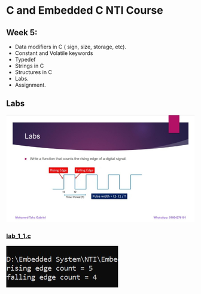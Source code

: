 # C and Embedded C NTI Course 

## Week 5:
-   Data modifiers in C ( sign, size, storage, etc).
-   Constant and Volatile keywords
-   Typedef
-   Strings in C
-   Structures in C
-   Labs.
-   Assignment.

## Labs
![Lab_1_1](./Week_5_Labs_ASS/Lab_1.jpg)

### [lab_1_1.c](./lab_1_1.c)
![lab_1_1.c](./lab_1_1.jpg)

